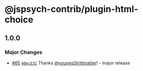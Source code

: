# @jspsych-contrib/plugin-html-choice

## 1.0.0

### Major Changes

- [#65](https://github.com/jspsych/jspsych-contrib/pull/65) [`40ecb31`](https://github.com/jspsych/jspsych-contrib/commit/40ecb314ecdf58b6cab1d969cc37f26688823bf9) Thanks [@younesStrittmatter](https://github.com/younesStrittmatter)! - major release
